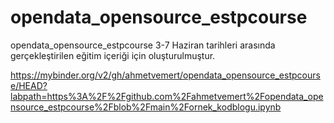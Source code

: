 # opendata_opensource_estpcourse
opendata_opensource_estpcourse 3-7 Haziran tarihleri arasında gerçekleştirilen eğitim içeriği için oluşturulmuştur.

https://mybinder.org/v2/gh/ahmetvemert/opendata_opensource_estpcourse/HEAD?labpath=https%3A%2F%2Fgithub.com%2Fahmetvemert%2Fopendata_opensource_estpcourse%2Fblob%2Fmain%2Fornek_kodblogu.ipynb
